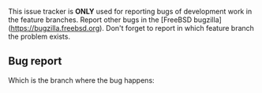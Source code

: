 This issue tracker is **ONLY** used for reporting bugs of development work in the feature branches. Report other bugs in the [FreeBSD bugzilla] (https://bugzilla.freebsd.org).
Don't forget to report in which feature branch the problem exists.

## Bug report

Which is the branch where the bug happens:
